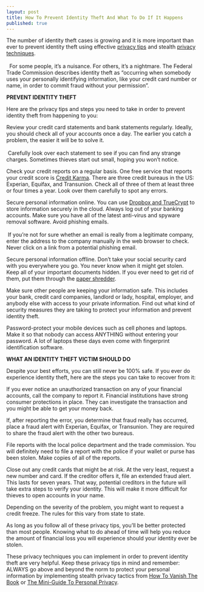 ```yaml
---
layout: post
title: How To Prevent Identity Theft And What To Do If It Happens
published: true
---
```

<p>The number of identity theft cases is growing and it is more important than ever to prevent identity theft using effective <a title="privacy tips" href="http://www.howtovanish.com/2012/03/10-privacy-tips-for-protecting-your-identity-and-avoiding-identity-theft/" target="_blank">privacy tips</a> and stealth <a title="privacy techniques" href="http://www.howtovanish.com/2012/03/7-effective-privacy-techniques-for-reducing-risk-of-identity-theft/" target="_blank">privacy techniques</a>.<br/><br/>  For some people, it’s a nuisance. For others, it’s a nightmare. The Federal Trade Commission describes identity theft as “occurring when somebody uses your personally identifying information, like your credit card number or name, in order to commit fraud without your permission”.</p>
<p><strong>PREVENT IDENTITY THEFT</strong></p>
<p>Here are the privacy tips and steps you need to take in order to prevent identity theft from happening to you:</p>
<p>Review your credit card statements and bank statements regularly. Ideally, you should check all of your accounts once a day. The earlier you catch a problem, the easier it will be to solve it. <br/><br/> Carefully look over each statement to see if you can find any strange charges. Sometimes thieves start out small, hoping you won’t notice.</p>
<p>Check your credit reports on a regular basis. One free service that reports your credit score is <a title="credit karma" href="http://www.creditkarma.com/" target="_blank">Credit Karma</a>. There are three credit bureaus in the US: Experian, Equifax, and Transunion. Check all of three of them at least three or four times a year. Look over them carefully to spot any errors.</p>
<p>Secure personal information online. You can use <a title="dropbox and truecrypt" href="http://www.howtovanish.com/2010/06/protecting-identity-theft-victims-business-credit-card-holders/" target="_blank">Dropbox and TrueCrypt</a> to store information securely in the cloud. Always log out of your banking accounts. Make sure you have all of the latest anti-virus and spyware removal software. Avoid phishing emails. <br/><br/> If you’re not for sure whether an email is really from a legitimate company, enter the address to the company manually in the web browser to check. Never click on a link from a potential phishing email.</p>
<p>Secure personal information offline. Don’t take your social security card with you everywhere you go. You never know when it might get stolen. Keep all of your important documents hidden. If you ever need to get rid of them, put them through the <a title="paper shredder" href="http://www.howtovanish.com/PaperShredder" target="_blank">paper shredder</a>.</p>
<p>Make sure other people are keeping your information safe. This includes your bank, credit card companies, landlord or lady, hospital, employer, and anybody else with access to your private information. Find out what kind of security measures they are taking to protect your information and prevent identity theft.</p>
<p>Password-protect your mobile devices such as cell phones and laptops. Make it so that nobody can access ANYTHING without entering your password. A lot of laptops these days even come with fingerprint identification software.</p>
<p><strong>WHAT AN IDENTITY THEFT VICTIM SHOULD DO</strong></p>
<p>Despite your best efforts, you can still never be 100% safe. If you ever do experience identity theft, here are the steps you can take to recover from it:</p>
<p>If you ever notice an unauthorized transaction on any of your financial accounts, call the company to report it. Financial institutions have strong consumer protections in place. They can investigate the transaction and you might be able to get your money back.</p>
<p>If, after reporting the error, you determine that fraud really has occurred, place a fraud alert with Experian, Equifax, or Transunion. They are required to share the fraud alert with the other two bureaus.</p>
<p>File reports with the local police department and the trade commission. You will definitely need to file a report with the police if your wallet or purse has been stolen. Make copies of all of the reports.</p>
<p>Close out any credit cards that might be at risk. At the very least, request a new number and card. If the creditor offers it, file an extended fraud alert. This lasts for seven years. That way, potential creditors in the future will take extra steps to verify your identity. This will make it more difficult for thieves to open accounts in your name.</p>
<p>Depending on the severity of the problem, you might want to request a credit freeze. The rules for this vary from state to state.</p>
<p>As long as you follow all of these privacy tips, you’ll be better protected than most people. Knowing what to do ahead of time will help you reduce the amount of financial loss you will experience should your identity ever be stolen.</p>
<p>These privacy techniques you can implement in order to prevent identity theft are very helpful. Keep these privacy tips in mind and remember: ALWAYS go above and beyond the norm to protect your personal information by implementing stealth privacy tactics from <a title="how to vanish the book" href="../products/how-to-vanish-book/" target="_blank">How To Vanish The Book</a> or <a title="Mini-Guide To Personal Privacy" href="../bitcoin/index.php#personalprivacyminiguide" target="_blank">The Mini-Guide To Personal Privacy</a>.</p>
